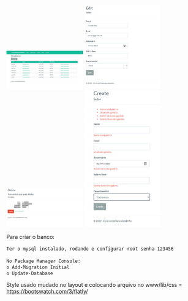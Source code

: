 <img src="prints/CapturarVendedores.PNG" width="200">
<img src="prints/CapturarU.PNG" width="200">
<img src="prints/CapturarD.png" width="200">
<img src="prints/CapturarC.png" width="200">


Para criar o banco:

    Ter o mysql instalado, rodando e configurar root senha 123456

    No Package Manager Console:
    o Add-Migration Initial
    o Update-Database

Style usado mudado no layout e colocando arquivo no www/lib/css = https://bootswatch.com/3/flatly/